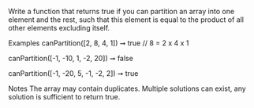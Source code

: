 Write a function that returns true if you can partition an array into one element and the rest, such that this element is equal to the product of all other elements excluding itself.

Examples
canPartition([2, 8, 4, 1]) ➞ true
// 8 = 2 x 4 x 1

canPartition([-1, -10, 1, -2, 20]) ➞ false

canPartition([-1, -20, 5, -1, -2, 2]) ➞ true

Notes
The array may contain duplicates.
Multiple solutions can exist, any solution is sufficient to return true.